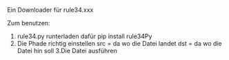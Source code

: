 Ein Downloader für rule34.xxx

Zum benutzen:
1. rule34.py runterladen dafür pip install rule34Py
2. Die Phade richtig einstellen
      src = da wo die Datei landet
      dst = da wo die Datei hin soll
3.Die Datei ausführen
